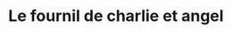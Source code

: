 ---
title: "Le fournil de charlie et angel"
url: /saint-donat-sur-lherbasse/le-fournil-de-charlie-et-angel/
shop: boulangerie
---